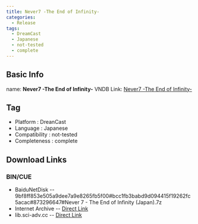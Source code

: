 ```yaml
---
title: Never7 -The End of Infinity-
categories:
  - Release
tags:
  - DreamCast
  - Japanese
  - not-tested
  - complete
---
```

## Basic Info

name: **Never7 -The End of Infinity-**
VNDB Link: [Never7 -The End of Infinity-](https://vndb.org/r630)

## Tag
 - Platform : DreanCast
 - Language : Japanese
 - Compatibility : not-tested
 - Completeness : complete

## Download Links
### BIN/CUE
 - BaiduNetDisk
 -- 9bf8ff853e505a9dee7a9e8265fb5f00#bcc1fb3babd9d094415f19262fc5acac#873296647#Never 7 - The End of Infinity (Japan).7z
 - Internet Archive
 -- [Direct Link](https://archive.org/download/sega_dreamcast/Never%207%20-%20The%20End%20of%20Infinity%20%28Japan%29.zip)
 - lib.sci-adv.cc
 -- [Direct Link](https://pan.mcseekeri.top/api/raw/?path=/K%E7%A4%BE%E6%95%B4%E5%90%88/Never%207%20-%20The%20End%20of%20Infinity%20%28Japan%29.7z)